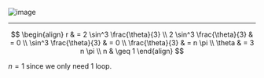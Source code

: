 ![image](https://obsidian-img-studies.tsun1031.xyz/2025/05/19/bbf3ec19e964374a7ac3199f8daefc0a.png)

---

$$
\begin{align}
r  & = 2 \sin^3 \frac{\theta}{3} \\
2 \sin^3 \frac{\theta}{3}   & = 0 \\
\sin^3 \frac{\theta}{3}  & = 0 \\
\frac{\theta}{3}  & = n \pi \\
\theta  & = 3 n \pi \\
n   &  \geq 1
\end{align}
$$

$n=1$ since we only need $1$ loop.
